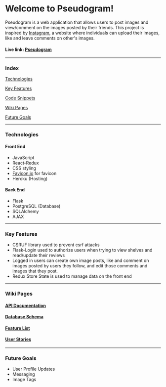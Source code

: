 # Welcome to Pseudogram!

Pseudogram is a web application that allows users to post images and view/comment on the images posted by their friends. This project is inspired by [Instagram](https://instagram.com/), a website where individuals can upload their images, like and leave comments on other's images.
#### Live link: [Pseudogram](https://pseudogram2021.herokuapp.com/)
***

### Index
[Technologies](#technologies)

[Key Features](#key-features)

[Code Snippets](#code-snippets)

[Wiki Pages](#wiki-pages)

[Future Goals](#future-goals)

***

### Technologies
#### Front End
- JavaScript
- React-Redux
- CSS styling
- [Favicon.io](https://favicon.io/) for favicon
- Heroku (Hosting)

#### Back End
- Flask
- PostgreSQL (Database)
- SQLAlchemy
- AJAX

***

### Key Features
- CSRUF library used to prevent csrf attacks
- Flask-Login used to authorize users when trying to view shelves and read/update their reviews
- Logged in users can create own image posts, like and comment on images posted by users they follow, and edit those comments and images that they post.
- Redux Store State is used to manage data on the front end

***

### Wiki Pages
#### [API Documentation](https://github.com/verykenny/pseudogram/wiki/API-Route-Documentation)
#### [Database Schema](https://github.com/verykenny/pseudogram/wiki/Database-Schema)


#### [Feature List](https://github.com/verykenny/pseudogram/wiki/MVP-Feature-List)
#### [User Stories](https://github.com/verykenny/pseudogram/wiki/User-Stories)
***

### Future Goals
- User Profile Updates
- Messaging
- Image Tags
